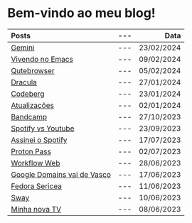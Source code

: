 
# Bem-vindo ao meu blog!

| Posts                                                           | --- | Data |
| :---                                                            | ---: | ---: |
| [Gemini](./posts/gemini.html)                                           | --- | 23/02/2024 |
| [Vivendo no Emacs](./posts/vivendo-no-emacs.html)                       | --- | 09/02/2024 |
| [Qutebrowser](./posts/qutebrowser.html)                                 | --- | 05/02/2024 |
| [Dracula](./posts/dracula.html)                                         | --- | 27/01/2024 |
| [Codeberg](./posts/codeberg.html)                                       | --- | 23/01/2024 |
| [Atualizações](./posts/atualizações.html)                               | --- | 02/01/2024 |
| [Bandcamp](./posts/bandcamp.html)                                       | --- | 27/10/2023 |
| [Spotify vs Youtube](./posts/spotify-vs-youtube.html)                   | --- | 23/09/2023 |
| [Assinei o Spotify](./posts/spotify.html)                               | --- | 17/07/2023 |
| [Proton Pass](./posts/proton-pass.html)                                 | --- | 02/07/2023 |
| [Workflow Web](./posts/workflow-web.html)                               | --- | 28/06/2023 |
| [Google Domains vai de Vasco](./posts/google-domains-vai-de-vasco.html) | --- | 17/06/2023 |
| [Fedora Sericea](./posts/fedora-sericea.html)                           | --- | 11/06/2023 |
| [Sway](./posts/sway.html)                                               | --- | 10/06/2023 |
| [Minha nova TV](./posts/minha-nova-tv.html)                             | --- | 08/06/2023 |

